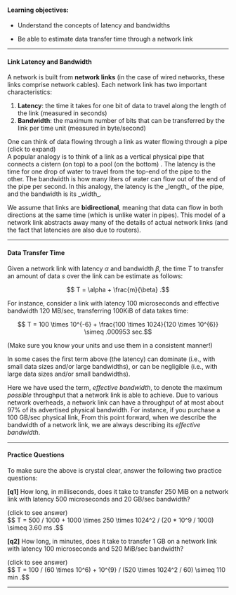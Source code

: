 
#### Learning objectives:

  - Understand the concepts of latency and bandwidths

  - Be able to estimate data transfer time through a network link

---

#### Link Latency and Bandwidth

A network is built from **network links** (in the case of wired
networks, these links comprise network cables). 
Each network link has two important characteristics:

  1. **Latency**: the time it takes for one bit of data to travel along the length of the link (measured in seconds)
  2. **Bandwidth**: the maximum number of bits that can be transferred by the link per time unit (measured in byte/second)

<div class="ui accordion fluid">
  <div class="title">
    <i class="dropdown icon"></i>
    One can think of data flowing through a link as water flowing
through a pipe (click to expand)
  </div>
  <div markdown="1" class="ui segment content">
A popular analogy is to think of a link as a vertical physical pipe
that connects a cistern  (on top) to a pool (on the bottom) .  The
latency is the time for one drop of water to travel from the top-end of
the pipe to the other. The bandwidth is how many liters of water can
flow out of the end of the pipe per second.  In this analogy, the
latency is the _length_ of the pipe, and the bandwidth is its _width_.
</div>
</div>

<p> </p>

We assume that links are **bidirectional**, meaning that data can flow in
both directions at the same time (which is unlike water in pipes). 
This model of a network link abstracts away many of the details of
actual network links (and the fact that latencies are also due to routers). 




---

#### Data Transfer Time

Given a network link with latency $\alpha$ and bandwidth $\beta$, the time
$T$ to transfer an amount of data $s$ over the link can be estimate as
follows:

$$ T = \alpha + \frac{m}{\beta} .$$


For instance, consider a link with latency 100 microseconds and effective bandwidth
120 MB/sec, transferring 100KiB of data takes time: 

$$ T = 100 \times 10^{-6} + \frac{100 \times 1024}{120 \times 10^{6}}  \simeq .000953 sec.$$

(Make sure you know your units and use them in a consistent manner!)

In some cases the first term above (the latency) can dominate (i.e., with
small data sizes and/or large bandwidths), or can be negligible (i.e., with
large data sizes and/or small bandwidths).

Here we have used the term, *effective bandwidth*, to denote the maximum
*possible* throughput that a network link is able to achieve. Due to
various network overheads, a network link can have a throughput of at most
about 97% of its advertised physical bandwidth. For instance, if you purchase
a 100 GB/sec physical link,  From this point forward, when we
describe the bandwidth of a network link, we are always describing its
*effective bandwidth*.


---

#### Practice Questions

To make sure the above is crystal clear, answer the following two practice questions:

**[q1]** How long, in milliseconds, does it take to transfer 250 MiB on a network link with latency 500 microseconds and 20 GB/sec bandwidth?
<div class="ui accordion fluid">
  <div class="title">
    <i class="dropdown icon"></i>
    (click to see answer)
  </div>
  <div markdown="1" class="ui segment content">
   $$ T = 500 / 1000 + 1000 \times 250 \times 1024^2 / (20 * 10^9 / 1000) \simeq 3.60 ms .$$
  </div>
</div>

<p> </p>

**[q2]** How long, in minutes, does it take to transfer 1 GB on a network link with latency 100 microseconds and 520 MiB/sec bandwidth?
<div class="ui accordion fluid">
  <div class=" title">
    <i class="dropdown icon"></i>
    (click to see answer)
  </div>
  <div markdown="1" class="ui segment content">
   $$ T = 100 / (60 \times 10^6) + 10^{9} / (520 \times 1024^2 / 60) \simeq 110 min .$$
  </div>
</div>


---

